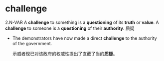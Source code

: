 # challenge

2.N-VAR A **challenge** to something is a **questioning** of its **truth** or **value**. A **challenge** to someone is a **questioning** of their **authority**. 质疑

- The demonstrators have now made a direct **challenge** to the authority of the government.

  示威者现已对该政府的权威性提出了直截了当的**质疑**。